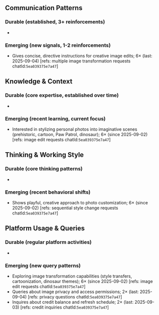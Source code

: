 ## Communication Patterns
### Durable (established, 3+ reinforcements)
- 

### Emerging (new signals, 1-2 reinforcements)
- Gives concise, directive instructions for creative image edits; 6× (last: 2025-09-04) [refs: multiple image transformation requests chatId:`5ea039375e7a47`]

## Knowledge & Context
### Durable (core expertise, established over time)
- 

### Emerging (recent learning, current focus)
- Interested in stylizing personal photos into imaginative scenes (prehistoric, cartoon, Paw Patrol, dinosaur); 6× (since 2025-09-02) [refs: image edit requests chatId:`5ea039375e7a47`]

## Thinking & Working Style
### Durable (core thinking patterns)
- 

### Emerging (recent behavioral shifts)
- Shows playful, creative approach to photo customization; 6× (since 2025-09-02) [refs: sequential style change requests chatId:`5ea039375e7a47`]

## Platform Usage & Queries
### Durable (regular platform activities)
- 

### Emerging (new query patterns)
- Exploring image transformation capabilities (style transfers, cartoonization, dinosaur themes); 6× (since 2025-09-02) [refs: image edit requests chatId:`5ea039375e7a47`]
- Queries about image privacy and access permissions; 2× (last: 2025-09-04) [refs: privacy questions chatId:`5ea039375e7a47`]
- Inquires about credit balance and refresh schedule; 2× (last: 2025-09-03) [refs: credit inquiries chatId:`5ea039375e7a47`]